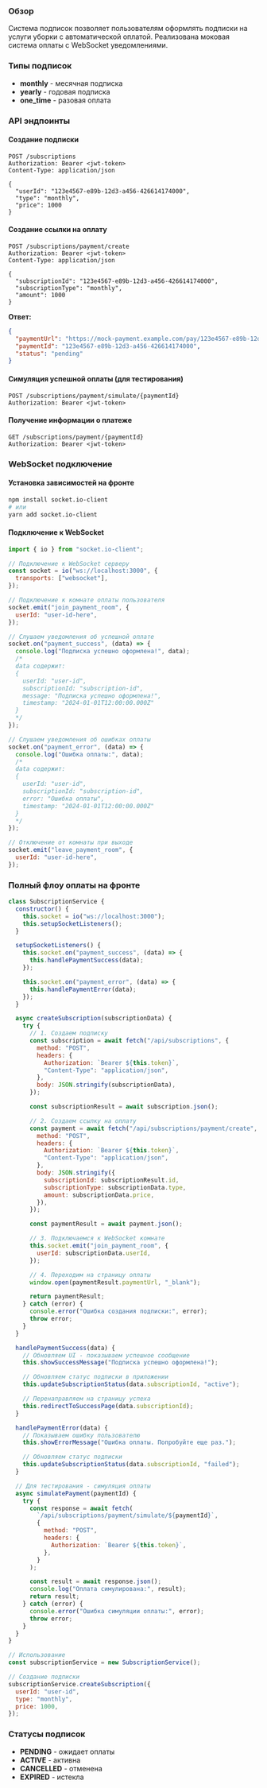 ### Обзор

Система подписок позволяет пользователям оформлять подписки на услуги уборки с автоматической оплатой. Реализована моковая система оплаты с WebSocket уведомлениями.

### Типы подписок

- **monthly** - месячная подписка
- **yearly** - годовая подписка
- **one_time** - разовая оплата

### API эндпоинты

#### Создание подписки

```http
POST /subscriptions
Authorization: Bearer <jwt-token>
Content-Type: application/json

{
  "userId": "123e4567-e89b-12d3-a456-426614174000",
  "type": "monthly",
  "price": 1000
}
```

#### Создание ссылки на оплату

```http
POST /subscriptions/payment/create
Authorization: Bearer <jwt-token>
Content-Type: application/json

{
  "subscriptionId": "123e4567-e89b-12d3-a456-426614174000",
  "subscriptionType": "monthly",
  "amount": 1000
}
```

**Ответ:**

```json
{
  "paymentUrl": "https://mock-payment.example.com/pay/123e4567-e89b-12d3-a456-426614174000",
  "paymentId": "123e4567-e89b-12d3-a456-426614174000",
  "status": "pending"
}
```

#### Симуляция успешной оплаты (для тестирования)

```http
POST /subscriptions/payment/simulate/{paymentId}
Authorization: Bearer <jwt-token>
```

#### Получение информации о платеже

```http
GET /subscriptions/payment/{paymentId}
Authorization: Bearer <jwt-token>
```

### WebSocket подключение

#### Установка зависимостей на фронте

```bash
npm install socket.io-client
# или
yarn add socket.io-client
```

#### Подключение к WebSocket

```javascript
import { io } from "socket.io-client";

// Подключение к WebSocket серверу
const socket = io("ws://localhost:3000", {
  transports: ["websocket"],
});

// Подключение к комнате оплаты пользователя
socket.emit("join_payment_room", {
  userId: "user-id-here",
});

// Слушаем уведомления об успешной оплате
socket.on("payment_success", (data) => {
  console.log("Подписка успешно оформлена!", data);
  /*
  data содержит:
  {
    userId: "user-id",
    subscriptionId: "subscription-id", 
    message: "Подписка успешно оформлена!",
    timestamp: "2024-01-01T12:00:00.000Z"
  }
  */
});

// Слушаем уведомления об ошибках оплаты
socket.on("payment_error", (data) => {
  console.log("Ошибка оплаты:", data);
  /*
  data содержит:
  {
    userId: "user-id",
    subscriptionId: "subscription-id",
    error: "Ошибка оплаты", 
    timestamp: "2024-01-01T12:00:00.000Z"
  }
  */
});

// Отключение от комнаты при выходе
socket.emit("leave_payment_room", {
  userId: "user-id-here",
});
```

### Полный флоу оплаты на фронте

```javascript
class SubscriptionService {
  constructor() {
    this.socket = io("ws://localhost:3000");
    this.setupSocketListeners();
  }

  setupSocketListeners() {
    this.socket.on("payment_success", (data) => {
      this.handlePaymentSuccess(data);
    });

    this.socket.on("payment_error", (data) => {
      this.handlePaymentError(data);
    });
  }

  async createSubscription(subscriptionData) {
    try {
      // 1. Создаем подписку
      const subscription = await fetch("/api/subscriptions", {
        method: "POST",
        headers: {
          Authorization: `Bearer ${this.token}`,
          "Content-Type": "application/json",
        },
        body: JSON.stringify(subscriptionData),
      });

      const subscriptionResult = await subscription.json();

      // 2. Создаем ссылку на оплату
      const payment = await fetch("/api/subscriptions/payment/create", {
        method: "POST",
        headers: {
          Authorization: `Bearer ${this.token}`,
          "Content-Type": "application/json",
        },
        body: JSON.stringify({
          subscriptionId: subscriptionResult.id,
          subscriptionType: subscriptionData.type,
          amount: subscriptionData.price,
        }),
      });

      const paymentResult = await payment.json();

      // 3. Подключаемся к WebSocket комнате
      this.socket.emit("join_payment_room", {
        userId: subscriptionData.userId,
      });

      // 4. Переходим на страницу оплаты
      window.open(paymentResult.paymentUrl, "_blank");

      return paymentResult;
    } catch (error) {
      console.error("Ошибка создания подписки:", error);
      throw error;
    }
  }

  handlePaymentSuccess(data) {
    // Обновляем UI - показываем успешное сообщение
    this.showSuccessMessage("Подписка успешно оформлена!");

    // Обновляем статус подписки в приложении
    this.updateSubscriptionStatus(data.subscriptionId, "active");

    // Перенаправляем на страницу успеха
    this.redirectToSuccessPage(data.subscriptionId);
  }

  handlePaymentError(data) {
    // Показываем ошибку пользователю
    this.showErrorMessage("Ошибка оплаты. Попробуйте еще раз.");

    // Обновляем статус подписки
    this.updateSubscriptionStatus(data.subscriptionId, "failed");
  }

  // Для тестирования - симуляция оплаты
  async simulatePayment(paymentId) {
    try {
      const response = await fetch(
        `/api/subscriptions/payment/simulate/${paymentId}`,
        {
          method: "POST",
          headers: {
            Authorization: `Bearer ${this.token}`,
          },
        }
      );

      const result = await response.json();
      console.log("Оплата симулирована:", result);
      return result;
    } catch (error) {
      console.error("Ошибка симуляции оплаты:", error);
      throw error;
    }
  }
}

// Использование
const subscriptionService = new SubscriptionService();

// Создание подписки
subscriptionService.createSubscription({
  userId: "user-id",
  type: "monthly",
  price: 1000,
});
```

### Статусы подписок

- **PENDING** - ожидает оплаты
- **ACTIVE** - активна
- **CANCELLED** - отменена
- **EXPIRED** - истекла
